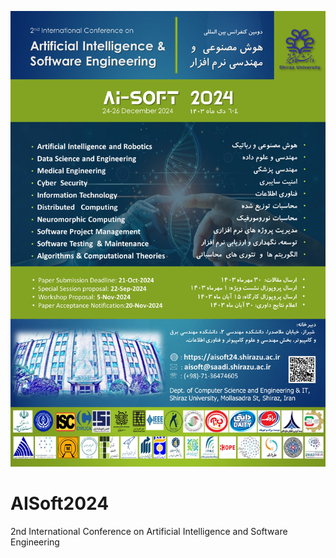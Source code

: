 ![AISoft2024 Logo](images/AISoft2024-Poster.jpg)
# AISoft2024
2nd International Conference on Artificial Intelligence and Software Engineering
